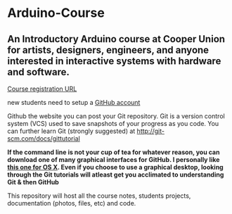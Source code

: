 <h1> Arduino-Course</h1>
<h2>An Introductory Arduino course at Cooper Union for artists, designers, engineers, and anyone interested in interactive systems with hardware and software.</h2>

<a href="http://cooperunion.augusoft.net/index.cfm?method=ClassInfo.ClassInformation&int_class_id=2734&int_category_id=0&int_sub_category_id=0">Course registration URL</a>


new students need to setup a <a href="https://www.google.com/url?sa=t&rct=j&q=&esrc=s&source=web&cd=1&cad=rja&uact=8&ved=0CB4QFjAA&url=https%3A%2F%2Fgithub.com%2Fjoin&ei=PynMVIi6EsyqgwSMoIK4BA&usg=AFQjCNF6nezHQWX1hKwEFQVYRrUheS9_Ig&sig2=jHsAOLop8Tc02Eeskq3XjQ">GitHub account</a> 

Github the website you can post your Git repository. Git is a version control system (VCS) used to save snapshots of your progress as you code. You can further learn Git (strongly suggested) at <a href="http://git-scm.com/docs/gittutorial">http://git-scm.com/docs/gittutorial</a>  

<b> If the command line is not your cup of tea for whatever reason, you can download one of many graphical interfaces for GitHub. I personally like <a href="https://mac.github.com/">this one for OS X</a>.
Even if you choose to use a graphical desktop, looking through the Git tutorials will atleast get you acclimated to understanding Git & then GitHub</b>

This repository will host all the course notes, students projects,  documentation (photos, files, etc) and code. 
